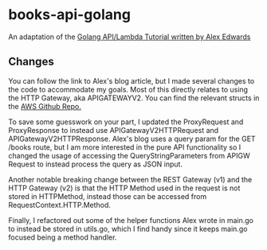 # books-api-golang
An adaptation of the [Golang API/Lambda Tutorial written by Alex Edwards](https://www.alexedwards.net/blog/serverless-api-with-go-and-aws-lambda)

## Changes
You can follow the link to Alex's blog article, but I made several changes to the code to accommodate my goals. Most of this directly relates to using the HTTP Gateway, aka APIGATEWAYV2. You can find the relevant structs in the [AWS Github Repo.](https://github.com/aws/aws-lambda-go/blob/0462b0000e7468bdc8a9c456273c1551fab284aa/events/apigw.go#L123)

To save some guesswork on your part, I updated the ProxyRequest and ProxyResponse to instead use APIGatewayV2HTTPRequest and APIGatewayV2HTTPResponse. Alex's blog uses a query param for the GET /books route, but I am more interested in the pure API functionality so I changed the usage of accessing the QueryStringParameters from APIGW Request to instead process the query as JSON input.

Another notable breaking change between the REST Gateway (v1) and the HTTP Gateway (v2) is that the HTTP Method used in the request is not stored in HTTPMethod, instead those can be accessed from RequestContext.HTTP.Method.

Finally, I refactored out some of the helper functions Alex wrote in main.go to instead be stored in utils.go, which I find handy since it keeps main.go focused being a method handler.
